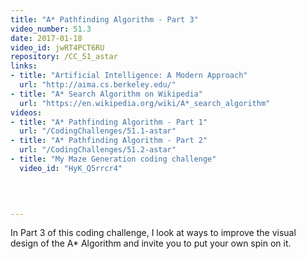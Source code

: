 ```yaml
---
title: "A* Pathfinding Algorithm - Part 3"
video_number: 51.3
date: 2017-01-18
video_id: jwRT4PCT6RU
repository: /CC_51_astar
links:
- title: "Artificial Intelligence: A Modern Approach"  
  url: "http://aima.cs.berkeley.edu/"
- title: "A* Search Algorithm on Wikipedia"  
  url: "https://en.wikipedia.org/wiki/A*_search_algorithm"
videos:
- title: "A* Pathfinding Algorithm - Part 1"
  url: "/CodingChallenges/51.1-astar"
- title: "A* Pathfinding Algorithm - Part 2"
  url: "/CodingChallenges/51.2-astar"
- title: "My Maze Generation coding challenge"
  video_id: "HyK_Q5rrcr4" 
  


  
---
```


In Part 3 of this coding challenge, I look at ways to improve the visual design of the A* Algorithm and invite you to put your own spin on it.


